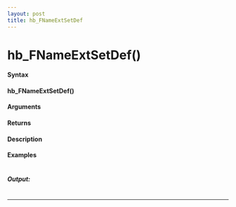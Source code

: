 ```yaml
---
layout: post
title: hb_FNameExtSetDef
---
```


# hb_FNameExtSetDef()


#### Syntax

#### hb_FNameExtSetDef()

#### Arguments

#### Returns

#### Description

#### Examples

```

```

##### Output:

```

```

---